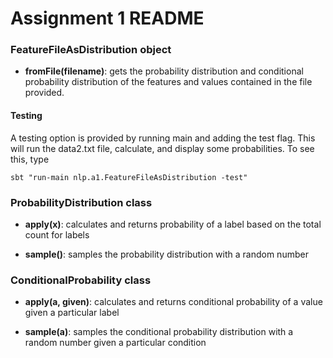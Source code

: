 # Assignment 1 README</h1>

### FeatureFileAsDistribution object
+ __fromFile(filename)__: gets the probability distribution and conditional probability distribution of the features and 
values contained in the file provided. 

#### Testing
A testing option is provided by running main and adding the test flag. This will run the data2.txt file, calculate, and display some probabilities. To see this, type

```
sbt "run-main nlp.a1.FeatureFileAsDistribution -test"
```

### ProbabilityDistribution class
+ __apply(x)__: calculates and returns probability of a label based on the total count for labels

+ __sample()__: samples the probability distribution with a random number

### ConditionalProbability class
+ __apply(a, given)__: calculates and returns conditional probability of a value given a particular label

+ __sample(a)__: samples the conditional probability distribution with a random number given a particular condition
